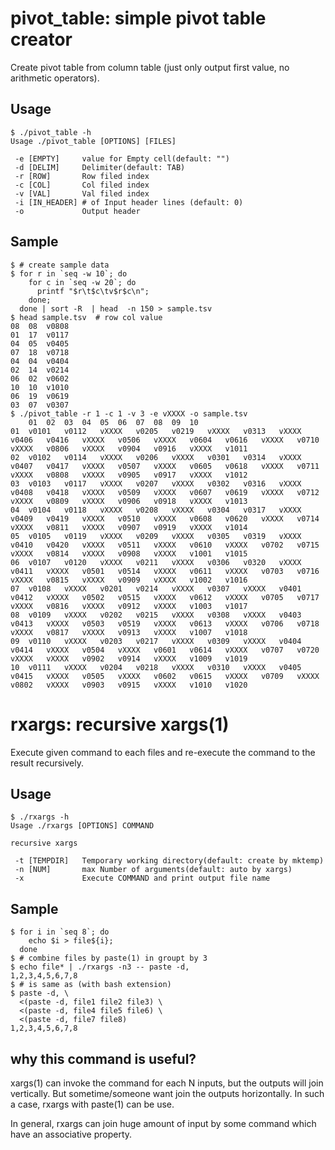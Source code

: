 # pivot_table: simple pivot table creator

Create pivot table from column table (just only output first value, no arithmetic operators).

## Usage

```console
$ ./pivot_table -h
Usage ./pivot_table [OPTIONS] [FILES]

 -e [EMPTY]     value for Empty cell(default: "")
 -d [DELIM]     Delimiter(default: TAB)
 -r [ROW]       Row filed index
 -c [COL]       Col filed index
 -v [VAL]       Val filed index
 -i [IN_HEADER] # of Input header lines (default: 0)
 -o             Output header
```

## Sample

```console
$ # create sample data
$ for r in `seq -w 10`; do
    for c in `seq -w 20`; do
      printf "$r\t$c\tv$r$c\n";
    done;
  done | sort -R  | head  -n 150 > sample.tsv
$ head sample.tsv  # row col value
08	08	v0808
01	17	v0117
04	05	v0405
07	18	v0718
04	04	v0404
02	14	v0214
06	02	v0602
10	10	v1010
06	19	v0619
03	07	v0307
$ ./pivot_table -r 1 -c 1 -v 3 -e vXXXX -o sample.tsv
	01	02	03	04	05	06	07	08	09	10
01	v0101	v0112	vXXXX	v0205	v0219	vXXXX	v0313	vXXXX	v0406	v0416	vXXXX	v0506	vXXXX	v0604	v0616	vXXXX	v0710	vXXXX	v0806	vXXXX	v0904	v0916	vXXXX	v1011
02	v0102	v0114	vXXXX	v0206	vXXXX	v0301	v0314	vXXXX	v0407	v0417	vXXXX	v0507	vXXXX	v0605	v0618	vXXXX	v0711	vXXXX	v0808	vXXXX	v0905	v0917	vXXXX	v1012
03	v0103	v0117	vXXXX	v0207	vXXXX	v0302	v0316	vXXXX	v0408	v0418	vXXXX	v0509	vXXXX	v0607	v0619	vXXXX	v0712	vXXXX	v0809	vXXXX	v0906	v0918	vXXXX	v1013
04	v0104	v0118	vXXXX	v0208	vXXXX	v0304	v0317	vXXXX	v0409	v0419	vXXXX	v0510	vXXXX	v0608	v0620	vXXXX	v0714	vXXXX	v0811	vXXXX	v0907	v0919	vXXXX	v1014
05	v0105	v0119	vXXXX	v0209	vXXXX	v0305	v0319	vXXXX	v0410	v0420	vXXXX	v0511	vXXXX	v0610	vXXXX	v0702	v0715	vXXXX	v0814	vXXXX	v0908	vXXXX	v1001	v1015
06	v0107	v0120	vXXXX	v0211	vXXXX	v0306	v0320	vXXXX	v0411	vXXXX	v0501	v0514	vXXXX	v0611	vXXXX	v0703	v0716	vXXXX	v0815	vXXXX	v0909	vXXXX	v1002	v1016
07	v0108	vXXXX	v0201	v0214	vXXXX	v0307	vXXXX	v0401	v0412	vXXXX	v0502	v0515	vXXXX	v0612	vXXXX	v0705	v0717	vXXXX	v0816	vXXXX	v0912	vXXXX	v1003	v1017
08	v0109	vXXXX	v0202	v0215	vXXXX	v0308	vXXXX	v0403	v0413	vXXXX	v0503	v0519	vXXXX	v0613	vXXXX	v0706	v0718	vXXXX	v0817	vXXXX	v0913	vXXXX	v1007	v1018
09	v0110	vXXXX	v0203	v0217	vXXXX	v0309	vXXXX	v0404	v0414	vXXXX	v0504	vXXXX	v0601	v0614	vXXXX	v0707	v0720	vXXXX	vXXXX	v0902	v0914	vXXXX	v1009	v1019
10	v0111	vXXXX	v0204	v0218	vXXXX	v0310	vXXXX	v0405	v0415	vXXXX	v0505	vXXXX	v0602	v0615	vXXXX	v0709	vXXXX	v0802	vXXXX	v0903	v0915	vXXXX	v1010	v1020
```

# rxargs: recursive xargs(1)

Execute given command to each files and re-execute the command to the result recursively.

## Usage

```console
$ ./rxargs -h
Usage ./rxargs [OPTIONS] COMMAND

recursive xargs

 -t [TEMPDIR]   Temporary working directory(default: create by mktemp)
 -n [NUM]       max Number of arguments(default: auto by xargs)
 -x             Execute COMMAND and print output file name
```

## Sample

```console
$ for i in `seq 8`; do
    echo $i > file${i};
  done
$ # combine files by paste(1) in groupt by 3
$ echo file* | ./rxargs -n3 -- paste -d,
1,2,3,4,5,6,7,8
$ # is same as (with bash extension)
$ paste -d, \
  <(paste -d, file1 file2 file3) \
  <(paste -d, file4 file5 file6) \
  <(paste -d, file7 file8)
1,2,3,4,5,6,7,8
```

## why this command is useful?

xargs(1) can invoke the command for each N inputs, but the outputs will join vertically.
But sometime/someone want join the outputs horizontally.
In such a case, rxargs with paste(1) can be use.

In general, rxargs can join huge amount of input by some command which have an associative property.

